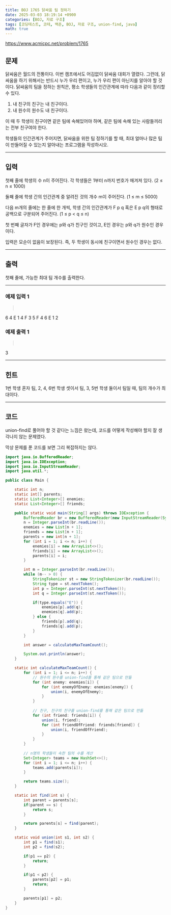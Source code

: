 ```yaml
---
title: BOJ 1765 닭싸움 팀 정하기
date: 2025-03-03 18:19:14 +0900
categories: [BOJ, 자료 구조]
tags: [코딩테스트, 코테, 백준, BOJ, 자료 구조, union-find, java]
math: true
---
```


<https://www.acmicpc.net/problem/1765>

## 문제
닭싸움은 월드의 전통이다. 이번 캠프에서도 어김없이 닭싸움 대회가 열렸다. 그런데, 닭싸움을 하기 위해서는 반드시 누가 우리 편이고, 누가 우리 편이 아닌지를 알아야 할 것이다. 닭싸움의 팀을 정하는 원칙은, 평소 학생들의 인간관계에 따라 다음과 같이 정리할 수 있다.

1. 내 친구의 친구는 내 친구이다.
2. 내 원수의 원수도 내 친구이다.

이 때 두 학생이 친구이면 같은 팀에 속해있어야 하며, 같은 팀에 속해 있는 사람들끼리는 전부 친구여야 한다.

학생들의 인간관계가 주어지면, 닭싸움을 위한 팀 정하기를 할 때, 최대 얼마나 많은 팀이 만들어질 수 있는지 알아내는 프로그램을 작성하시오.

---
## 입력
첫째 줄에 학생의 수 n이 주어진다. 각 학생들은 1부터 n까지 번호가 매겨져 있다. (2 ≤ n ≤ 1000)

둘째 줄에 학생 간의 인간관계 중 알려진 것의 개수 m이 주어진다. (1 ≤ m ≤ 5000)

다음 m개의 줄에는 한 줄에 한 개씩, 학생 간의 인간관계가 F p q 혹은 E p q의 형태로 공백으로 구분되어 주어진다. (1 ≤ p < q ≤ n)

첫 번째 글자가 F인 경우에는 p와 q가 친구인 것이고, E인 경우는 p와 q가 원수인 경우이다.

입력은 모순이 없음이 보장된다. 즉, 두 학생이 동시에 친구이면서 원수인 경우는 없다.

---
## 출력
첫째 줄에, 가능한 최대 팀 개수를 출력한다.

---
### 예제 입력 1
> <pre>
6
4
E 1 4
F 3 5
F 4 6
E 1 2
> </pre>

### 예제 출력 1
> <pre>
3
> </pre>

---
## 힌트
1번 학생 혼자 팀, 2, 4, 6번 학생 셋이서 팀, 3, 5번 학생 둘이서 팀일 때, 팀의 개수가 최대이다.

---
## 코드

union-find로 풀어야 할 것 같다는 느낌은 왔는데, 코드를 어떻게 작성해야 할지 잘 생각나지 않는 문제였다.

막상 문제를 푼 코드를 보면 그리 복잡하지는 않다.

```java
import java.io.BufferedReader;
import java.io.IOException;
import java.io.InputStreamReader;
import java.util.*;

public class Main {

    static int n;
    static int[] parents;
    static List<Integer>[] enemies;
    static List<Integer>[] friends;

    public static void main(String[] args) throws IOException {
        BufferedReader br = new BufferedReader(new InputStreamReader(System.in));
        n = Integer.parseInt(br.readLine());
        enemies = new List[n + 1];
        friends = new List[n + 1];
        parents = new int[n + 1];
        for (int i = 1; i <= n; i++) {
            enemies[i] = new ArrayList<>();
            friends[i] = new ArrayList<>();
            parents[i] = i;
        }

        int m = Integer.parseInt(br.readLine());
        while (m-- > 0) {
            StringTokenizer st = new StringTokenizer(br.readLine());
            String type = st.nextToken();
            int p = Integer.parseInt(st.nextToken());
            int q = Integer.parseInt(st.nextToken());

            if(type.equals("E")) {
                enemies[p].add(q);
                enemies[q].add(p);
            } else {
                friends[p].add(q);
                friends[q].add(p);
            }
        }

        int answer = calculateMaxTeamCount();

        System.out.println(answer);
    }

    static int calculateMaxTeamCount() {
        for (int i = 1; i <= n; i++) {
            // 원수의 원수를 union-find를 통해 같은 팀으로 만듦
            for (int enemy: enemies[i]) {
                for (int enemyOfEnemy: enemies[enemy]) {
                    union(i, enemyOfEnemy);
                }
            }
            
            // 친구, 친구의 친구를 union-find를 통해 같은 팀으로 만듦
            for (int friend: friends[i]) {
                union(i, friend);
                for (int friendOfFriend: friends[friend]) {
                    union(i, friendOfFriend);
                }
            }
        }
        
        // n명의 학생들이 속한 팀의 수를 계산
        Set<Integer> teams = new HashSet<>();
        for (int i = 1; i <= n; i++) {
            teams.add(parents[i]);
        }

        return teams.size();
    }

    static int find(int s) {
        int parent = parents[s];
        if(parent == s) {
            return s;
        }

        return parents[s] = find(parent);
    }

    static void union(int s1, int s2) {
        int p1 = find(s1);
        int p2 = find(s2);

        if(p1 == p2) {
            return;
        }

        if(p1 < p2) {
            parents[p2] = p1;
            return;
        }

        parents[p1] = p2;
    }
}
```
